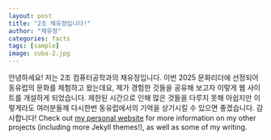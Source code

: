 ```yaml
---
layout: post
title: "2조 채유정입니다!"
author: "채유정"
categories: facts
tags: [sample]
image: cuba-2.jpg
---
```


안녕하세요! 저는 2조 컴퓨터공학과의 채유정입니다. 이번 2025 문화리더에 선정되어 동유럽의 문화를 체험하고 왔는데요, 제가 경험한 것들을 공유해 보고자 이렇게 웹 사이트를 개설하게 되었습니다. 제한된 시간으로 인해 많은 것들을 다루지 못해 아쉽지만 이렇게라도 여러분들께 다시한번 동유럽에서의 기억을 상기시킬 수 있으면 좋겠습니다. 감사합니다! Check out [my personal website](https://www.lenpaul.com/) for more information on my other projects (including more Jekyll themes!), as well as some of my writing.
